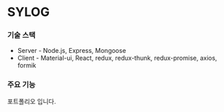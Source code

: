 # SYLOG

### 기술 스택
- Server - Node.js, Express, Mongoose
- Client - Material-ui, React, redux, redux-thunk, redux-promise, axios, formik



### 주요 기능
포트폴리오 입니다.
